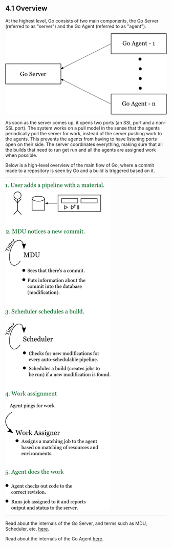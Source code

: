 ## <a name="overview"></a>4.1 Overview

At the highest level, Go consists of two main components, the Go Server (referred to as "server") and the Go Agent
(referred to as "agent").

![Go Server with multiple agents](images/server_agent.png)

As soon as the server comes up, it opens two ports (an SSL port and a non-SSL port). The system works on a pull model in
the sense that the agents periodically poll the server for work, instead of the server pushing work to the agents. This
prevents the agents from having to have listening ports open on their side. The server coordinates everything, making
sure that all the builds that need to run get run and all the agents are assigned work when possible.

Below is a high-level overview of the main flow of Go, where a commit made to a repository is seen by Go and a build is 
triggered based on it.

---------------------------------------

![Go Server and Agent overview](images/go_overview.png)

---------------------------------------

Read about the internals of the Go Server, and terms such as MDU, Scheduler, etc. [here](5.2.md).

Read about the internals of the Go Agent [here](5.3.md).
